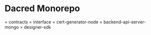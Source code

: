 # Dacred Monorepo

= contracts
= interface
= cert-generator-node
= backend-api-server-mongo
= designer-sdk
